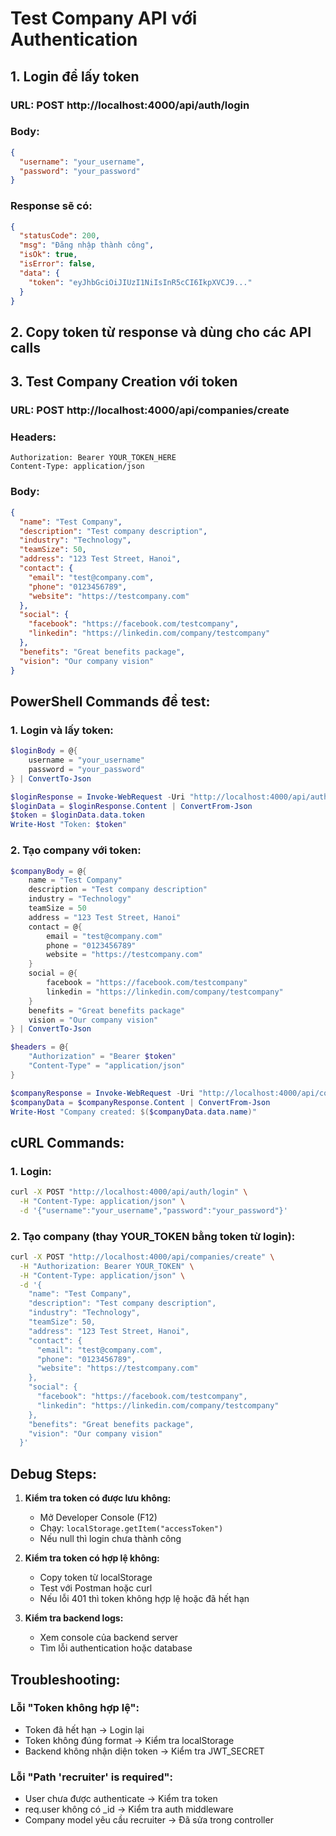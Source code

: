# Test Company API với Authentication

## 1. Login để lấy token
### URL: POST http://localhost:4000/api/auth/login
### Body:
```json
{
  "username": "your_username",
  "password": "your_password"
}
```

### Response sẽ có:
```json
{
  "statusCode": 200,
  "msg": "Đăng nhập thành công",
  "isOk": true,
  "isError": false,
  "data": {
    "token": "eyJhbGciOiJIUzI1NiIsInR5cCI6IkpXVCJ9..."
  }
}
```

## 2. Copy token từ response và dùng cho các API calls

## 3. Test Company Creation với token
### URL: POST http://localhost:4000/api/companies/create
### Headers:
```
Authorization: Bearer YOUR_TOKEN_HERE
Content-Type: application/json
```

### Body:
```json
{
  "name": "Test Company",
  "description": "Test company description",
  "industry": "Technology",
  "teamSize": 50,
  "address": "123 Test Street, Hanoi",
  "contact": {
    "email": "test@company.com",
    "phone": "0123456789",
    "website": "https://testcompany.com"
  },
  "social": {
    "facebook": "https://facebook.com/testcompany",
    "linkedin": "https://linkedin.com/company/testcompany"
  },
  "benefits": "Great benefits package",
  "vision": "Our company vision"
}
```

## PowerShell Commands để test:

### 1. Login và lấy token:
```powershell
$loginBody = @{
    username = "your_username"
    password = "your_password"
} | ConvertTo-Json

$loginResponse = Invoke-WebRequest -Uri "http://localhost:4000/api/auth/login" -Method POST -ContentType "application/json" -Body $loginBody
$loginData = $loginResponse.Content | ConvertFrom-Json
$token = $loginData.data.token
Write-Host "Token: $token"
```

### 2. Tạo company với token:
```powershell
$companyBody = @{
    name = "Test Company"
    description = "Test company description"
    industry = "Technology"
    teamSize = 50
    address = "123 Test Street, Hanoi"
    contact = @{
        email = "test@company.com"
        phone = "0123456789"
        website = "https://testcompany.com"
    }
    social = @{
        facebook = "https://facebook.com/testcompany"
        linkedin = "https://linkedin.com/company/testcompany"
    }
    benefits = "Great benefits package"
    vision = "Our company vision"
} | ConvertTo-Json

$headers = @{
    "Authorization" = "Bearer $token"
    "Content-Type" = "application/json"
}

$companyResponse = Invoke-WebRequest -Uri "http://localhost:4000/api/companies/create" -Method POST -Headers $headers -Body $companyBody
$companyData = $companyResponse.Content | ConvertFrom-Json
Write-Host "Company created: $($companyData.data.name)"
```

## cURL Commands:

### 1. Login:
```bash
curl -X POST "http://localhost:4000/api/auth/login" \
  -H "Content-Type: application/json" \
  -d '{"username":"your_username","password":"your_password"}'
```

### 2. Tạo company (thay YOUR_TOKEN bằng token từ login):
```bash
curl -X POST "http://localhost:4000/api/companies/create" \
  -H "Authorization: Bearer YOUR_TOKEN" \
  -H "Content-Type: application/json" \
  -d '{
    "name": "Test Company",
    "description": "Test company description",
    "industry": "Technology",
    "teamSize": 50,
    "address": "123 Test Street, Hanoi",
    "contact": {
      "email": "test@company.com",
      "phone": "0123456789",
      "website": "https://testcompany.com"
    },
    "social": {
      "facebook": "https://facebook.com/testcompany",
      "linkedin": "https://linkedin.com/company/testcompany"
    },
    "benefits": "Great benefits package",
    "vision": "Our company vision"
  }'
```

## Debug Steps:

1. **Kiểm tra token có được lưu không:**
   - Mở Developer Console (F12)
   - Chạy: `localStorage.getItem("accessToken")`
   - Nếu null thì login chưa thành công

2. **Kiểm tra token có hợp lệ không:**
   - Copy token từ localStorage
   - Test với Postman hoặc curl
   - Nếu lỗi 401 thì token không hợp lệ hoặc đã hết hạn

3. **Kiểm tra backend logs:**
   - Xem console của backend server
   - Tìm lỗi authentication hoặc database

## Troubleshooting:

### Lỗi "Token không hợp lệ":
- Token đã hết hạn → Login lại
- Token không đúng format → Kiểm tra localStorage
- Backend không nhận diện token → Kiểm tra JWT_SECRET

### Lỗi "Path 'recruiter' is required":
- User chưa được authenticate → Kiểm tra token
- req.user không có _id → Kiểm tra auth middleware
- Company model yêu cầu recruiter → Đã sửa trong controller
